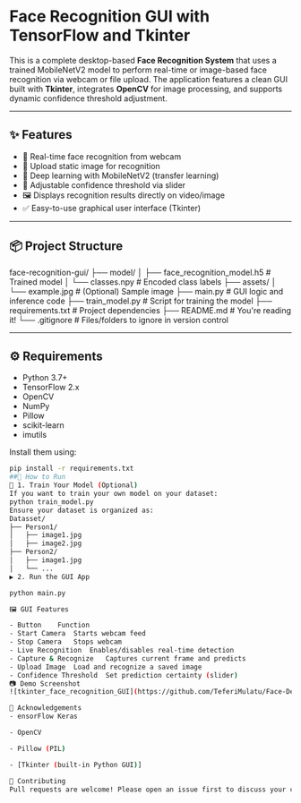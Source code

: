 # Face Recognition GUI with TensorFlow and Tkinter

This is a complete desktop-based **Face Recognition System** that uses a trained MobileNetV2 model to perform real-time or image-based face recognition via webcam or file upload. The application features a clean GUI built with **Tkinter**, integrates **OpenCV** for image processing, and supports dynamic confidence threshold adjustment.

---

## ✨ Features

- 🎥 Real-time face recognition from webcam
- 📁 Upload static image for recognition
- 🧠 Deep learning with MobileNetV2 (transfer learning)
- 🧪 Adjustable confidence threshold via slider
- 🖼️ Displays recognition results directly on video/image
- ✅ Easy-to-use graphical user interface (Tkinter)

---

## 📦 Project Structure

face-recognition-gui/
├── model/
│ ├── face_recognition_model.h5 # Trained model
│ └── classes.npy # Encoded class labels
├── assets/
│ └── example.jpg # (Optional) Sample image
├── main.py # GUI logic and inference code
├── train_model.py # Script for training the model
├── requirements.txt # Project dependencies
├── README.md # You're reading it!
└── .gitignore # Files/folders to ignore in version control

---

## ⚙️ Requirements

- Python 3.7+
- TensorFlow 2.x
- OpenCV
- NumPy
- Pillow
- scikit-learn
- imutils

Install them using:

```bash
pip install -r requirements.txt
##🚀 How to Run
🔧 1. Train Your Model (Optional)
If you want to train your own model on your dataset:
python train_model.py
Ensure your dataset is organized as:
Datasset/
├── Person1/
│   ├── image1.jpg
│   ├── image2.jpg
├── Person2/
│   ├── image1.jpg
│   └── ...
▶️ 2. Run the GUI App

python main.py

🖼️ GUI Features

- Button	Function
- Start Camera	Starts webcam feed
- Stop Camera	Stops webcam
- Live Recognition	Enables/disables real-time detection
- Capture & Recognize	Captures current frame and predicts
- Upload Image	Load and recognize a saved image
- Confidence Threshold	Set prediction certainty (slider)
📷 Demo Screenshot
![tkinter_face_recognition_GUI](https://github.com/TeferiMulatu/Face-Detection/blob/master/screenshot.png?raw=true)

🙌 Acknowledgements
- ensorFlow Keras

- OpenCV

- Pillow (PIL)

- [Tkinter (built-in Python GUI)]

🤝 Contributing
Pull requests are welcome! Please open an issue first to discuss your changes.




